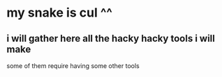 # my snake is cul ^^
## i will gather here all the hacky hacky  tools i will make 
some of them require having some other tools

